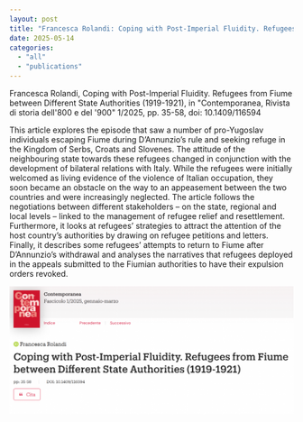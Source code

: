 ```yaml
---
layout: post
title: "Francesca Rolandi: Coping with Post-Imperial Fluidity. Refugees from Fiume between Different State Authorities (1919-1921)"
date: 2025-05-14
categories: 
  - "all"
  - "publications"
---
```


Francesca Rolandi, Coping with Post-Imperial Fluidity. Refugees from Fiume between Different State Authorities (1919-1921), in "Contemporanea, Rivista di storia dell'800 e del '900" 1/2025, pp. 35-58, doi: 10.1409/116594

This article explores the episode that saw a number of pro-Yugoslav individuals escaping Fiume during D’Annunzio’s rule and seeking refuge in the Kingdom of Serbs, Croats and Slovenes. The attitude of the neighbouring state towards these refugees changed in conjunction with the development of bilateral relations with Italy. While the refugees were initially welcomed as living evidence of the violence of Italian occupation, they soon became an obstacle on the way to an appeasement between the two countries and were increasingly neglected. The article follows the negotiations between different stakeholders – on the state, regional and local levels – linked to the management of refugee relief and resettlement. Furthermore, it looks at refugees’ strategies to attract the attention of the host country’s authorities by drawing on refugee petitions and letters. Finally, it describes some refugees’ attempts to return to Fiume after D’Annunzio’s withdrawal and analyses the narratives that refugees deployed in the appeals submitted to the Fiumian authorities to have their expulsion orders revoked.

[![](/assets/images/2025-05-14_rolandi_refugees_fiume.png)](https://www.rivisteweb.it/doi/10.1409/116594)
